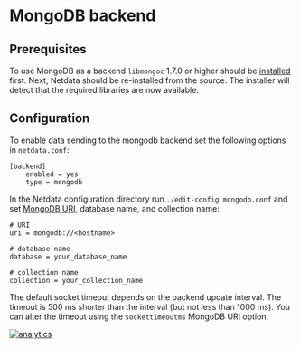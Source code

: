 # MongoDB backend

## Prerequisites

To use MongoDB as a backend `libmongoc` 1.7.0 or higher should be [installed](http://mongoc.org/libmongoc/current/installing.html) first. Next, Netdata should be re-installed from the source. The installer will detect that the required libraries are now available.

## Configuration

To enable data sending to the mongodb backend set the following options in `netdata.conf`:
```
[backend]
    enabled = yes
    type = mongodb
```

In the Netdata configuration directory run `./edit-config mongodb.conf` and set [MongoDB URI](https://docs.mongodb.com/manual/reference/connection-string/), database name, and collection name:
```
# URI
uri = mongodb://<hostname>

# database name
database = your_database_name

# collection name
collection = your_collection_name
```

The default socket timeout depends on the backend update interval. The timeout is 500 ms shorter than the interval (but not less than 1000 ms). You can alter the timeout using the `sockettimeoutms` MongoDB URI option.


[![analytics](https://www.google-analytics.com/collect?v=1&aip=1&t=pageview&_s=1&ds=github&dr=https%3A%2F%2Fgithub.com%2Fnetdata%2Fnetdata&dl=https%3A%2F%2Fmy-netdata.io%2Fgithub%2Fbackends%2Fmongodb%2FREADME&_u=MAC~&cid=5792dfd7-8dc4-476b-af31-da2fdb9f93d2&tid=UA-64295674-3)]()
